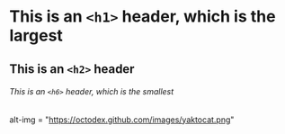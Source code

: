 # This is an `<h1>` header, which is the largest

## This is an `<h2>` header

###### This is an `<h6>` header, which is the smallest

alt-img = "https://octodex.github.com/images/yaktocat.png"
